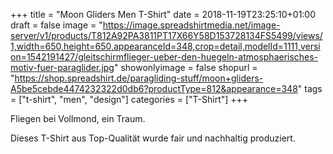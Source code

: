 +++
title = "Moon Gliders Men T-Shirt"
date = 2018-11-19T23:25:10+01:00
draft = false
image = "https://image.spreadshirtmedia.net/image-server/v1/products/T812A92PA3811PT17X66Y58D153728134FS5499/views/1,width=650,height=650,appearanceId=348,crop=detail,modelId=1111,version=1542191427/gleitschirmflieger-ueber-den-huegeln-atmosphaerisches-motiv-fuer-paraglider.jpg"
showonlyimage = false
shopurl = "https://shop.spreadshirt.de/paragliding-stuff/moon+gliders-A5be5cebde4474232322d0db6?productType=812&appearance=348"
tags = ["t-shirt", "men", "design"]
categories = ["T-Shirt"]
+++

Fliegen bei Vollmond, ein Traum.

Dieses T-Shirt aus Top-Qualität wurde fair und nachhaltig produziert. 
